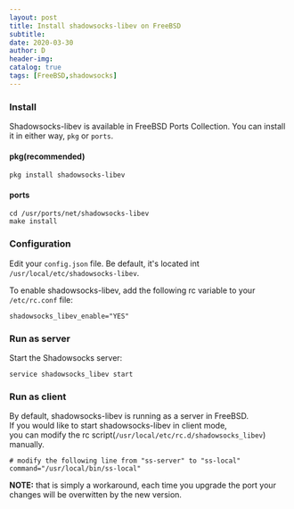```yaml
--- 
layout: post
title: Install shadowsocks-libev on FreeBSD
subtitle:
date: 2020-03-30
author: D
header-img:
catalog: true
tags: [FreeBSD,shadowsocks]
---
```


### Install

Shadowsocks-libev is available in FreeBSD Ports Collection. You can install it in either way, `pkg` or `ports`.

#### pkg(recommended)

```
pkg install shadowsocks-libev
```
#### ports

```
cd /usr/ports/net/shadowsocks-libev
make install
```
### Configuration

Edit your `config.json` file. Be default, it's located int `/usr/local/etc/shadowsocks-libev`.

To enable shadowsocks-libev, add the following rc variable to your `/etc/rc.conf` file:
```
shadowsocks_libev_enable="YES"
```
### Run as server
Start the Shadowsocks server:
```
service shadowsocks_libev start
```
### Run as client
By default, shadowsocks-libev is running as a server in FreeBSD.<br>
If you would like to start shadowsocks-libev in client mode,<br> 
you can modify the rc script(`/usr/local/etc/rc.d/shadowsocks_libev`) manually.
```
# modify the following line from "ss-server" to "ss-local"
command="/usr/local/bin/ss-local"
```
**NOTE:** that is simply a workaround, each time you upgrade the port your changes will be overwitten by the new version.
